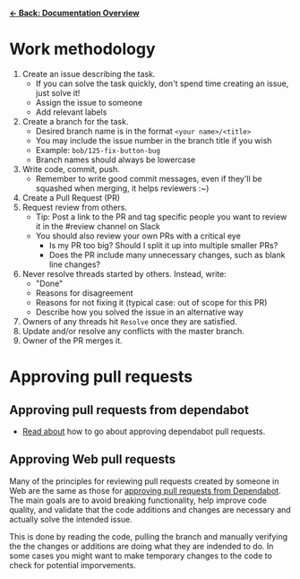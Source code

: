 [**&larr; Back: Documentation Overview**](../README.md#documentation-overview)

# Work methodology

1. Create an issue describing the task.
    - If you can solve the task quickly, don't spend time creating an issue, just solve it!
    - Assign the issue to someone
    - Add relevant labels
2. Create a branch for the task.
    - Desired branch name is in the format `<your name>/<title>`
    - You may include the issue number in the branch title if you wish
    - Example: `bob/125-fix-button-bug`
    - Branch names should always be lowercase
3. Write code, commit, push.
    - Remember to write good commit messages, even if they'll be squashed when merging, it helps reviewers :~)
4. Create a Pull Request (PR)
5. Request review from others.
   - Tip: Post a link to the PR and tag specific people you want to review it in the #review channel on Slack
   - You should also review your own PRs with a critical eye
     - Is my PR too big? Should I split it up into multiple smaller PRs?
     - Does the PR include many unnecessary changes, such as blank line changes?
6. Never resolve threads started by others. Instead, write:
    - "Done"
    - Reasons for disagreement
    - Reasons for not fixing it (typical case: out of scope for this PR)
    - Describe how you solved the issue in an alternative way
7. Owners of any threads hit `Resolve` once they are satisfied.
8. Update and/or resolve any conflicts with the master branch.
9. Owner of the PR merges it.


# Approving pull requests

## Approving pull requests from dependabot

- [Read about](./approving-dependabot-prs.md) how to go about approving dependabot pull requests.


## Approving Web pull requests

Many of the principles for reviewing pull requests created by someone in Web are the same as those for [approving pull requests from Dependabot](./approving-dependabot-prs.md). The main goals are to avoid breaking functionality, help improve code quality, and validate that the code additions and changes are necessary and actually solve the intended issue.

This is done by reading the code, pulling the branch and manually verifying the the changes or additions are doing what they are indended to do. In some cases you might want to make temporary changes to the code to check for potential imporvements.